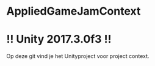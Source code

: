 # AppliedGameJamContext
# !! Unity 2017.3.0f3 !!
Op deze git vind je het Unityproject voor project context.
